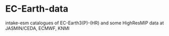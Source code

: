 # EC-Earth-data
intake-esm catalogues of EC-Earth3(P)-(HR) and some HighResMIP data at JASMIN/CEDA, ECMWF, KNMI
